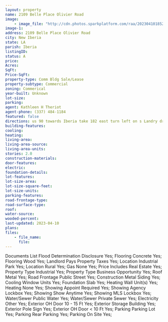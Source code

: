 ```yaml
---
layout: property
name: 2109 Belle Place Olivier Road
image:
    - image_file: "http://cdn.photos.sparkplatform.com/raa/20230410185248410376000000.jpg"
image-1:
address: 2109 Belle Place Olivier Road
city: New Iberia
state: LA
parish: Iberia
listingID: 
status: A
price: 
Acres: 
SqFt: 
Price-SqFt: 
property-type: Comm Bldg Sale/Lease
property-subtype: Commercial
zoning: Commerical
year-built: Unknown
lot-size: 
parking: 
agent: Kathleen H Theriot
agent-phone: (337) 484-1184
featured: false
directions: us 90 towards Iberia take 182 east turn left on s Landry dr right on sugar oaks road left on Loreauville road right onto belle palce Olivier rd. building on left.
building-features: 
cooling: 
heating: 
living-area: 
living-area-source: 
living-area-units: 
stories: 2.0
construction-materials: 
door-features: 
electric: 
foundation-details: 
lot-features: 
lot-size-area: 
lot-size-square-feet: 
lot-size-units: 
parking-features: 
road-frontage-type: 
road-surface-type: 
roof: 
water-source: 
wooded-percent: 
last-updated: 2023-04-10
plans: 
files:
    - file_name:
      file:
---
```

Documents List	Flood Determination Disclosure	Yes;
Flooring	Concrete	Yes;
Flooring	Wood	Yes;
Landlord Pays	Property Taxes	Yes;
Location	Industrial Park	Yes;
Location	Rural	Yes;
Gas	None	Yes;
Price Includes	Real Estate	Yes;
Property Type	Industrial	Yes;
Property Type	Business Opportunity	Yes;
Roof	Metal	Yes;
Road Frontage	Public Street	Yes;
Construction	Metal Siding	Yes;
Cooling	Window Units	Yes;
Foundation	Slab	Yes;
Heating	Wall Unit(s)	Yes;
Heating	None	Yes;
Showing	Appoint Required	Yes;
Showing	Agency Lockbox	Yes;
Showing	Show Anytime	Yes;
Showing	MLS Lockbox	Yes;
Water/Sewer	Public Water	Yes;
Water/Sewer	Private Sewer	Yes;
Electricity	Other	Yes;
Exterior	OH Door 10 - 15 Ft	Yes;
Exterior	Storage Building	Yes;
Exterior	Pole Sign	Yes;
Exterior	OH Door < 10 Ft	Yes;
Parking	Parking Lot	Yes;
Parking	Rear Parking	Yes;
Parking	On Site	Yes;

